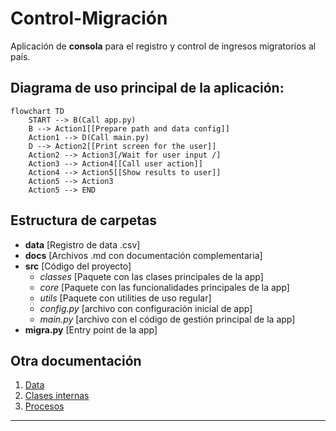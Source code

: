 # Control-Migración

Aplicación de **consola** para el registro y control de ingresos migratorios al país.

## Diagrama de uso principal de la aplicación:

```mermaid
flowchart TD
    START --> B(Call app.py)
    B --> Action1[[Prepare path and data config]]
    Action1 --> D(Call main.py)
    D --> Action2[[Print screen for the user]]
    Action2 --> Action3[/Wait for user input /]
    Action3 --> Action4[[Call user action]]
    Action4 --> Action5[[Show results to user]]
    Action5 --> Action3
    Action5 --> END
```

## Estructura de carpetas

- **data** [Registro de data .csv]
- **docs** [Archivos .md con documentación complementaria]
- **src** [Código del proyecto]
  - _classes_ [Paquete con las clases principales de la app]
  - _core_ [Paquete con las funcionalidades principales de la app]
  - _utils_ [Paquete con utilities de uso regular]
  - _config.py_ [archivo con configuración inicial de app]
  - _main.py_ [archivo con el código de gestión principal de la app]
- **migra.py** [Entry point de la app]

## Otra documentación

1. [Data](docs/data.md)
2. [Clases internas](docs/classes.md)
3. [Procesos](docs/processes.md)

---
